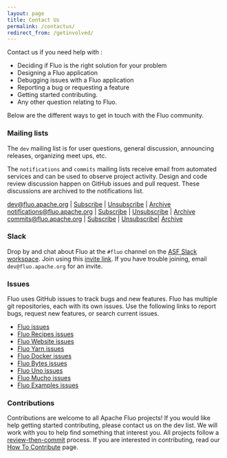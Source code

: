 ```yaml
---
layout: page
title: Contact Us
permalink: /contactus/
redirect_from: /getinvolved/
---
```


Contact us if you need help with :

 * Deciding if Fluo is the right solution for your problem
 * Designing a Fluo application
 * Debugging issues with a Fluo application
 * Reporting a bug or requesting a feature
 * Getting started contributing.
 * Any other question relating to Fluo.

Below are the different ways to get in touch with the Fluo community.

### Mailing lists

The `dev` mailing list is for user questions, general discussion, announcing releases, organizing
meet ups, etc.

The `notifications` and `commits` mailing lists receive email from automated services
and can be used to observe project activity.  Design and code review discussion happen on GitHub issues and pull request.  These discussions are archived
to the notifications list.

dev@fluo.apache.org           | [Subscribe][dev-sub]     | [Unsubscribe][dev-unsub]    | [Archive][dev-arch]
notifications@fluo.apache.org | [Subscribe][ntfy-sub]    | [Unsubscribe][ntfy-unsub]   | [Archive][ntfy-arch]
commits@fluo.apache.org       | [Subscribe][commits-sub] | [Unsubscribe][commits-unsub]| [Archive][commits-arch]

### Slack

Drop by and chat about Fluo at the `#fluo` channel on the [ASF Slack workspace][asf-slack]. Join using this [invite link][slack-invite]. If you have trouble joining, email `dev@fluo.apache.org` for an invite.

### Issues

Fluo uses GitHub issues to track bugs and new features.  Fluo has multiple git repositories, each
with its own issues.  Use the following links to report bugs, request new features, or search
current issues.

 * [Fluo issues][fi]
 * [Fluo Recipes issues][ri]
 * [Fluo Website issues][wi]
 * [Fluo Yarn issues][yi]
 * [Fluo Docker issues][di]
 * [Fluo Bytes issues][bi]
 * [Fluo Uno issues][ui]
 * [Fluo Mucho issues][mi]
 * [Fluo Examples issues][ei]

### Contributions 

Contributions are welcome to all Apache Fluo projects! If you would like help getting started contributing, please contact us on the dev list.  We will work with you to help find something that interest you.  All projects follow a [review-then-commit][rtc] process. If you are interested in contributing, read our [How To Contribute][htc] page.

[f]: https://github.com/apache/fluo
[r]: https://github.com/apache/fluo-recipes
[w]: https://github.com/apache/fluo-website
[fi]: https://github.com/apache/fluo/issues
[ri]: https://github.com/apache/fluo-recipes/issues
[wi]: https://github.com/apache/fluo-website/issues
[yi]: https://github.com/apache/fluo-yarn/issues
[di]: https://github.com/apache/fluo-docker/issues
[bi]: https://github.com/apache/fluo-bytes/issues
[ui]: https://github.com/apache/fluo-uno/issues
[mi]: https://github.com/apache/fluo-muchos/issues
[ei]: https://github.com/apache/fluo-examples/issues
[htc]: /how-to-contribute/
[rtc]: https://www.apache.org/foundation/glossary.html#ReviewThenCommit
[dev-arch]: https://lists.apache.org/list.html?dev@fluo.apache.org
[ntfy-arch]: https://lists.apache.org/list.html?notifications@fluo.apache.org
[commits-arch]: https://lists.apache.org/list.html?commits@fluo.apache.org
[dev-sub]: mailto:dev-subscribe@fluo.apache.org
[dev-unsub]: mailto:dev-unsubscribe@fluo.apache.org
[ntfy-sub]: mailto:notifications-subscribe@fluo.apache.org
[ntfy-unsub]: mailto:notifications-unsubscribe@fluo.apache.org
[commits-sub]: mailto:commits-subscribe@fluo.apache.org
[commits-unsub]: mailto:commits-unsubscribe@fluo.apache.org
[asf-slack]: https://the-asf.slack.com/
[slack-invite]: https://s.apache.org/slack-invite
